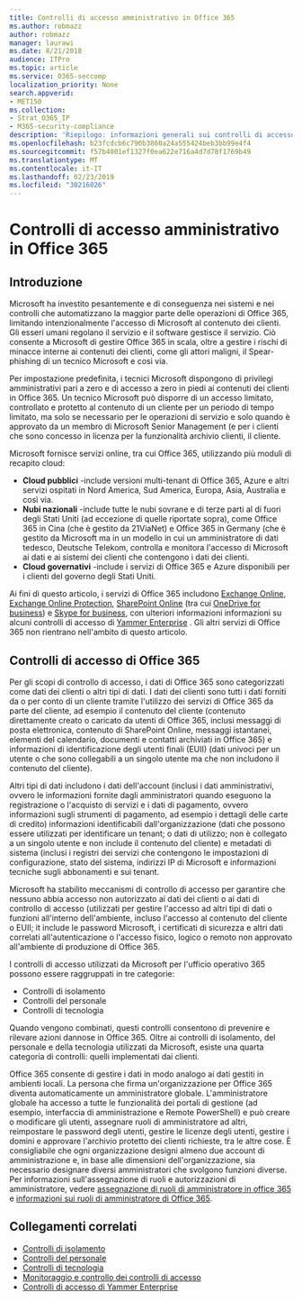 ```yaml
---
title: Controlli di accesso amministrativo in Office 365
ms.author: robmazz
author: robmazz
manager: laurawi
ms.date: 8/21/2018
audience: ITPro
ms.topic: article
ms.service: O365-seccomp
localization_priority: None
search.appverid:
- MET150
ms.collection:
- Strat_O365_IP
- M365-security-compliance
description: 'Riepilogo: informazioni generali sui controlli di accesso amministrativo e sulla categorizzazione dei dati di Office 365.'
ms.openlocfilehash: b23fcdcb6c790b3860a24a555424beb3bb99e4f4
ms.sourcegitcommit: f57b4001ef1327f0ea622e716a4d7d78f1769b49
ms.translationtype: MT
ms.contentlocale: it-IT
ms.lasthandoff: 02/23/2019
ms.locfileid: "30216026"
---
```

# <a name="administrative-access-controls-in-office-365"></a>Controlli di accesso amministrativo in Office 365 

## <a name="introduction"></a>Introduzione
Microsoft ha investito pesantemente e di conseguenza nei sistemi e nei controlli che automatizzano la maggior parte delle operazioni di Office 365, limitando intenzionalmente l'accesso di Microsoft al contenuto dei clienti. Gli esseri umani regolano il servizio e il software gestisce il servizio. Ciò consente a Microsoft di gestire Office 365 in scala, oltre a gestire i rischi di minacce interne ai contenuti dei clienti, come gli attori maligni, il Spear-phishing di un tecnico Microsoft e così via.

Per impostazione predefinita, i tecnici Microsoft dispongono di privilegi amministrativi pari a zero e di accesso a zero in piedi ai contenuti dei clienti in Office 365. Un tecnico Microsoft può disporre di un accesso limitato, controllato e protetto al contenuto di un cliente per un periodo di tempo limitato, ma solo se necessario per le operazioni di servizio e solo quando è approvato da un membro di Microsoft Senior Management (e per i clienti che sono concesso in licenza per la funzionalità archivio clienti, il cliente.

Microsoft fornisce servizi online, tra cui Office 365, utilizzando più moduli di recapito cloud:

- **Cloud pubblici** -include versioni multi-tenant di Office 365, Azure e altri servizi ospitati in Nord America, Sud America, Europa, Asia, Australia e così via.
- **Nubi nazionali** -include tutte le nubi sovrane e di terze parti al di fuori degli Stati Uniti (ad eccezione di quelle riportate sopra), come Office 365 in Cina (che è gestito da 21ViaNet) e Office 365 in Germany (che è gestito da Microsoft ma in un modello in cui un amministratore di dati tedesco, Deutsche Telekom, controlla e monitora l'accesso di Microsoft ai dati e ai sistemi dei clienti che contengono i dati dei clienti.
- **Cloud governativi** -include i servizi di Office 365 e Azure disponibili per i clienti del governo degli Stati Uniti.

Ai fini di questo articolo, i servizi di Office 365 includono [Exchange Online](https://docs.microsoft.com/Exchange/exchange-online), [Exchange Online Protection](https://docs.microsoft.com/Office365/SecurityCompliance/eop/exchange-online-protection-overview), [SharePoint Online](https://docs.microsoft.com/sharepoint/sharepoint-online) (tra cui [OneDrive for business](https://docs.microsoft.com/OneDrive/onedrive)) e [Skype for business](https://docs.microsoft.com/SkypeForBusiness/skype-for-business-online), con ulteriori informazioni informazioni su alcuni controlli di accesso di [Yammer Enterprise](https://support.office.com/article/yammer-–-admin-help-e1464355-1f97-49ac-b2aa-dd320b179dbe?ui=en-US&rs=en-US&ad=US) . Gli altri servizi di Office 365 non rientrano nell'ambito di questo articolo.

## <a name="office-365-access-controls"></a>Controlli di accesso di Office 365
Per gli scopi di controllo di accesso, i dati di Office 365 sono categorizzati come dati dei clienti o altri tipi di dati. I dati dei clienti sono tutti i dati forniti da o per conto di un cliente tramite l'utilizzo dei servizi di Office 365 da parte del cliente, ad esempio il contenuto del cliente (contenuto direttamente creato o caricato da utenti di Office 365, inclusi messaggi di posta elettronica, contenuto di SharePoint Online, messaggi istantanei, elementi del calendario, documenti e contatti archiviati in Office 365) e informazioni di identificazione degli utenti finali (EUII) (dati univoci per un utente o che sono collegabili a un singolo utente ma che non includono il contenuto del cliente). 

Altri tipi di dati includono i dati dell'account (inclusi i dati amministrativi, ovvero le informazioni fornite dagli amministratori quando eseguono la registrazione o l'acquisto di servizi e i dati di pagamento, ovvero informazioni sugli strumenti di pagamento, ad esempio i dettagli delle carte di credito) informazioni identificabili dall'organizzazione (dati che possono essere utilizzati per identificare un tenant; o dati di utilizzo; non è collegato a un singolo utente e non include il contenuto del cliente) e metadati di sistema (inclusi i registri dei servizi che contengono le impostazioni di configurazione, stato del sistema, indirizzi IP di Microsoft e informazioni tecniche sugli abbonamenti e sui tenant.

Microsoft ha stabilito meccanismi di controllo di accesso per garantire che nessuno abbia accesso non autorizzato ai dati dei clienti o ai dati di controllo di accesso (utilizzati per gestire l'accesso ad altri tipi di dati o funzioni all'interno dell'ambiente, incluso l'accesso al contenuto del cliente o EUII; it include le password Microsoft, i certificati di sicurezza e altri dati correlati all'autenticazione o l'accesso fisico, logico o remoto non approvato all'ambiente di produzione di Office 365.

I controlli di accesso utilizzati da Microsoft per l'ufficio operativo 365 possono essere raggruppati in tre categorie:
- Controlli di isolamento
- Controlli del personale
- Controlli di tecnologia

Quando vengono combinati, questi controlli consentono di prevenire e rilevare azioni dannose in Office 365. Oltre ai controlli di isolamento, del personale e della tecnologia utilizzati da Microsoft, esiste una quarta categoria di controlli: quelli implementati dai clienti.

Office 365 consente di gestire i dati in modo analogo ai dati gestiti in ambienti locali. La persona che firma un'organizzazione per Office 365 diventa automaticamente un amministratore globale. L'amministratore globale ha accesso a tutte le funzionalità dei portali di gestione (ad esempio, interfaccia di amministrazione e Remote PowerShell) e può creare o modificare gli utenti, assegnare ruoli di amministratore ad altri, reimpostare le password degli utenti, gestire le licenze degli utenti, gestire i domini e approvare l'archivio protetto dei clienti richieste, tra le altre cose. È consigliabile che ogni organizzazione designi almeno due account di amministrazione e, in base alle dimensioni dell'organizzazione, sia necessario designare diversi amministratori che svolgono funzioni diverse. Per informazioni sull'assegnazione di ruoli e autorizzazioni di amministratore, vedere [assegnazione di ruoli di amministratore in office 365](https://support.office.com/article/Assigning-admin-roles-in-Office-365-eac4d046-1afd-4f1a-85fc-8219c79e1504) e [informazioni sui ruoli di amministratore di Office 365](https://support.office.com/article/Permissions-in-Office-365-DA585EEA-F576-4F55-A1E0-87090B6AAA9D).


## <a name="related-links"></a>Collegamenti correlati

- [Controlli di isolamento](office-365-isolation-controls.md)
- [Controlli del personale](office-365-personnel-controls.md)
- [Controlli di tecnologia](office-365-technology-controls.md)
- [Monitoraggio e controllo dei controlli di accesso ](office-365-monitoring-and-auditing-access-controls.md)
- [Controlli di accesso di Yammer Enterprise](office-365-yammer-enterprise-access-controls.md)